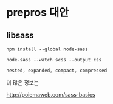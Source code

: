 # prepros 대안

## libsass

```
npm install --global node-sass
```



```
node-sass --watch scss --output css
```

```
nested, expanded, compact, compressed
```





더 많은 정보는

http://poiemaweb.com/sass-basics